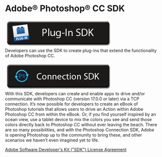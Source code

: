 # Adobe® Photoshop® CC SDK

[![](/images/plugins.gif)](https://developer.adobe.com/photoshop-cpp-sdk)  
Developers can use the SDK to create plug-ins that extend the functionality of Adobe Photoshop CC.

[![](/images/companion.gif)](https://developer.adobe.com/console/14431/user/servicesandapis)  
With this SDK, developers can create and enable apps to drive and/or communicate with Photoshop CC (version 17.0.0 or later) via a TCP connection. It’s now possible for developers to create an eBook of Photoshop tutorials that allows users to drive an Action within Adobe Photoshop CC from within the eBook. Or, if you find yourself inspired by an ocean view, use a tablet device to mix the colors you see and send those colors directly back to Photoshop CC without ever leaving the beach. There are so many possibilities, and with the Photoshop Connection SDK, Adobe is opening Photoshop up to the community to bring these, and other scenarios we haven’t even imagined yet to life.

[Adobe Software Developer's Kit ("SDK") License Agreement](LICENSE.md)
